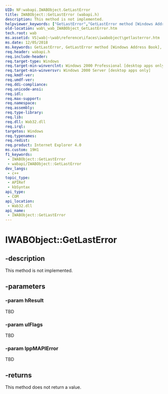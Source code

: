 ```yaml
---
UID: NF:wabapi.IWABObject.GetLastError
title: IWABObject::GetLastError (wabapi.h)
description: This method is not implemented.
helpviewer_keywords: ["GetLastError","GetLastError method [Windows Address Book]","GetLastError method [Windows Address Book]","IWABObject interface","IWABObject interface [Windows Address Book]","GetLastError method","IWABObject.GetLastError","IWABObject::GetLastError","_wab_IWABObject_GetLastError","wab._wab_IWABObject_GetLastError","wabapi/IWABObject::GetLastError"]
old-location: wab\_wab_IWABObject_GetLastError.htm
tech.root: wab
ms.assetid: VS|wab|~\wab\reference\ifaces\iwabobject\getlasterror.htm
ms.date: 12/05/2018
ms.keywords: GetLastError, GetLastError method [Windows Address Book], GetLastError method [Windows Address Book],IWABObject interface, IWABObject interface [Windows Address Book],GetLastError method, IWABObject.GetLastError, IWABObject::GetLastError, _wab_IWABObject_GetLastError, wab._wab_IWABObject_GetLastError, wabapi/IWABObject::GetLastError
req.header: wabapi.h
req.include-header: 
req.target-type: Windows
req.target-min-winverclnt: Windows 2000 Professional [desktop apps only]
req.target-min-winversvr: Windows 2000 Server [desktop apps only]
req.kmdf-ver: 
req.umdf-ver: 
req.ddi-compliance: 
req.unicode-ansi: 
req.idl: 
req.max-support: 
req.namespace: 
req.assembly: 
req.type-library: 
req.lib: 
req.dll: Wab32.dll
req.irql: 
targetos: Windows
req.typenames: 
req.redist: 
req.product: Internet Explorer 4.0
ms.custom: 19H1
f1_keywords:
 - IWABObject::GetLastError
 - wabapi/IWABObject::GetLastError
dev_langs:
 - c++
topic_type:
 - APIRef
 - kbSyntax
api_type:
 - COM
api_location:
 - Wab32.dll
api_name:
 - IWABObject::GetLastError
---
```


# IWABObject::GetLastError


## -description

This method is not implemented.

## -parameters

### -param hResult

TBD

### -param ulFlags

TBD

### -param lppMAPIError

TBD

## -returns

This method does not return a value.

